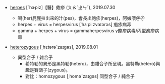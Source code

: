 - [herpes](https://tw.dictionary.search.yahoo.com/search?p=herpes) [ˋhɝpiz]【醫】皰疹 (ㄆㄠˋㄓㄣˇ), 2019.07.30
  - 喝(her)屁屁拉出來的汁(pes)，會長出皰疹(herpes)，阿娘喂＠＠
  - herpes + virus = herpesvirus [ˈhɜːpiːzvaɪərəs] 疱疹病毒
  - gamma + herpes + virus = gammaherpesvirus γ皰疹病毒/丙型疱疹病毒
  
- [heterozygous](https://tw.dictionary.search.yahoo.com/search?p=heterozygous) [͵hɛtərəˋzaɪgəs], 2019.08.01
  - 異型合子 / 雜合子
    - 希特勒的異形是黑特勒(hetero)，由雜合子所呈現。黑特勒(hetero)興趣是賽鴿子(zygous)。
    - 對比：homozygous [͵homəˋzaɪgəs] 同型合子 / 純合子
